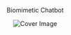 

<div align="center">
  <p>
  
Biomimetic Chatbot
  </p>
  <img src="https://sattari.org/wp-content/uploads/2025/03/Biomimetic.gif" alt="Cover Image" style="max-width:100%; max-height:300px; pointer-events: none;">
</div>
